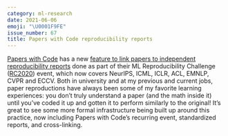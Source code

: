 ```yaml
---
category: ml-research
date: 2021-06-06
emoji: "\U0001F9FE"
issue_number: 67
title: Papers with Code reproducibility reports
---
```


[Papers with Code](https://paperswithcode.com?utm_campaign=Dynamically%20Typed&utm_medium=email&utm_source=Revue%20newsletter) has a new [feature to link papers to independent reproducibility reports](https://twitter.com/paperswithcode/status/1400428318898495494?utm_campaign=Dynamically%20Typed&utm_medium=email&utm_source=Revue%20newsletter) done as part of their ML Reproducibility Challenge ([RC2020](https://paperswithcode.com/rc2020?utm_campaign=Dynamically%20Typed&utm_medium=email&utm_source=Revue%20newsletter)) event, which now covers NeurIPS, ICML, ICLR, ACL, EMNLP, CVPR and ECCV.
Both in university and at my previous and current jobs, paper reproductions have always been some of my favorite learning experiences: you don’t truly understand a paper (and the math inside it) until you’ve coded it up and gotten it to perform similarly to the original!
It’s great to see some more formal infrastructure being built up around this practice, now including Papers with Code’s recurring event, standardized reports, and cross-linking.